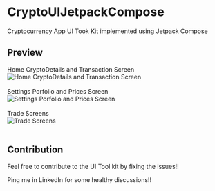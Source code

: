 # CryptoUIJetpackCompose

Cryptocurrency App UI Took Kit implemented using Jetpack Compose

## Preview

 Home CryptoDetails and Transaction Screen </br>
 ![Home CryptoDetails and Transaction Screen](https://user-images.githubusercontent.com/74530357/131333592-4c3f02bb-f12e-4b9b-b12c-d79d56a1655c.png)</br> </br>
 Settings Porfolio and Prices Screen </br>
 ![Settings Porfolio and Prices Screen](https://user-images.githubusercontent.com/74530357/131333599-70955c66-3c51-4c18-8a8e-0268c1cdadab.png)</br> </br>
 Trade Screens </br>
 ![Trade Screens](https://user-images.githubusercontent.com/74530357/131332809-8aa8052d-6ba9-4233-9eb7-5ec45848c1cd.png) </br> </br>

## Contribution

Feel free to contribute to the UI Tool kit by fixing the issues!! 

Ping me in LinkedIn for some healthy discussions!!
